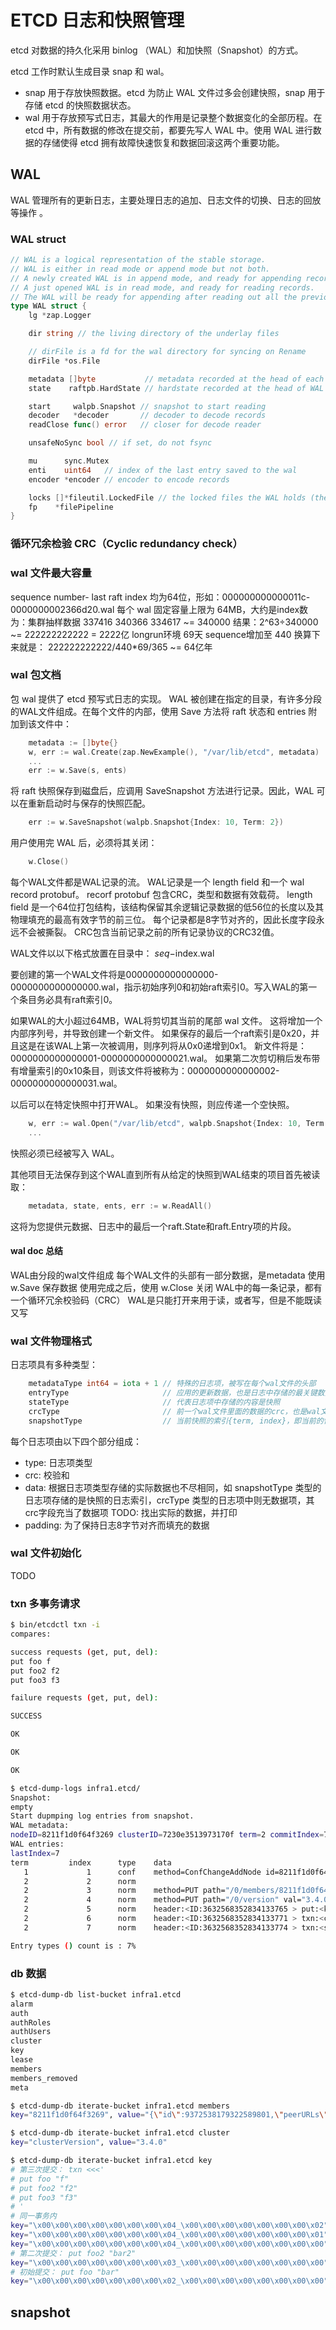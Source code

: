 # ETCD 日志和快照管理
etcd 对数据的持久化采用 binlog （WAL）和加快照（Snapshot）的方式。

etcd 工作时默认生成目录 snap 和 wal。
- snap 用于存放快照数据。etcd 为防止 WAL 文件过多会创建快照，snap 用于存储 etcd 的快照数据状态。
- wal 用于存放预写式日志，其最大的作用是记录整个数据变化的全部历程。在 etcd 中，所有数据的修改在提交前，都要先写人 WAL 中。使用 WAL 进行数据的存储使得 etcd 拥有故障快速恢复和数据回滚这两个重要功能。

## WAL
WAL 管理所有的更新日志，主要处理日志的追加、日志文件的切换、日志的回放等操作 。
### WAL struct
```go
// WAL is a logical representation of the stable storage.
// WAL is either in read mode or append mode but not both.
// A newly created WAL is in append mode, and ready for appending records.
// A just opened WAL is in read mode, and ready for reading records.
// The WAL will be ready for appending after reading out all the previous records.
type WAL struct {
	lg *zap.Logger

	dir string // the living directory of the underlay files

	// dirFile is a fd for the wal directory for syncing on Rename
	dirFile *os.File

	metadata []byte           // metadata recorded at the head of each WAL
	state    raftpb.HardState // hardstate recorded at the head of WAL

	start     walpb.Snapshot // snapshot to start reading
	decoder   *decoder       // decoder to decode records
	readClose func() error   // closer for decode reader

	unsafeNoSync bool // if set, do not fsync

	mu      sync.Mutex
	enti    uint64   // index of the last entry saved to the wal
	encoder *encoder // encoder to encode records

	locks []*fileutil.LockedFile // the locked files the WAL holds (the name is increasing)
	fp    *filePipeline
}
```

### 循环冗余检验 CRC（Cyclic redundancy check）

### wal 文件最大容量
sequence number- last raft index 均为64位，形如：000000000000011c-0000000002366d20.wal
每个 wal 固定容量上限为 64MB，大约是index数为：集群抽样数据 337416 340366 334617 ~= 340000
结果：2^63÷340000 ~= 222222222222 = 2222亿
longrun环境 69天 sequence增加至 440
换算下来就是： 222222222222/440*69/365 ~= 64亿年

### wal 包文档
包 wal 提供了 etcd 预写式日志的实现。
WAL 被创建在指定的目录，有许多分段的WAL文件组成。在每个文件的内部，使用 Save 方法将 raft 状态和 entries 附加到该文件中：
```go
	metadata := []byte{}
	w, err := wal.Create(zap.NewExample(), "/var/lib/etcd", metadata)
	...
	err := w.Save(s, ents)
```
将 raft 快照保存到磁盘后，应调用 SaveSnapshot 方法进行记录。因此，WAL 可以在重新启动时与保存的快照匹配。
```go
	err := w.SaveSnapshot(walpb.Snapshot{Index: 10, Term: 2})
```
用户使用完 WAL 后，必须将其关闭：
```go
	w.Close()
```
每个WAL文件都是WAL记录的流。 WAL记录是一个 length field 和一个 wal record protobuf。 recorf protobuf 包含CRC，类型和数据有效载荷。 length field 是一个64位打包结构，该结构保留其余逻辑记录数据的低56位的长度以及其物理填充的最高有效字节的前三位。 每个记录都是8字节对齐的，因此长度字段永远不会被撕裂。 CRC包含当前记录之前的所有记录协议的CRC32值。

WAL文件以以下格式放置在目录中：
$seq-$index.wal

要创建的第一个WAL文件将是0000000000000000-0000000000000000.wal，指示初始序列0和初始raft索引0。写入WAL的第一个条目务必具有raft索引0。

如果WAL的大小超过64MB，WAL将剪切其当前的尾部 wal 文件。 这将增加一个内部序列号，并导致创建一个新文件。 如果保存的最后一个raft索引是0x20，并且这是在该WAL上第一次被调用，则序列将从0x0递增到0x1。 新文件将是：0000000000000001-0000000000000021.wal。 如果第二次剪切稍后发布带有增量索引的0x10条目，则该文件将被称为：0000000000000002-0000000000000031.wal。

以后可以在特定快照中打开WAL。 如果没有快照，则应传递一个空快照。
```go
	w, err := wal.Open("/var/lib/etcd", walpb.Snapshot{Index: 10, Term: 2})
	...
```
快照必须已经被写入 WAL。

其他项目无法保存到这个WAL直到所有从给定的快照到WAL结束的项目首先被读取：
```go
	metadata, state, ents, err := w.ReadAll()
```
这将为您提供元数据、日志中的最后一个raft.State和raft.Entry项的片段。

#### wal doc 总结
WAL由分段的wal文件组成
每个WAL文件的头部有一部分数据，是metadata
使用 w.Save 保存数据
使用完成之后，使用 w.Close 关闭
WAL中的每一条记录，都有一个循环冗余校验码（CRC）
WAL是只能打开来用于读，或者写，但是不能既读又写

### wal 文件物理格式
日志项具有多种类型：
```go
	metadataType int64 = iota + 1 // 特殊的日志项，被写在每个wal文件的头部
	entryType                     // 应用的更新数据，也是日志中存储的最关键数据
	stateType                     // 代表日志项中存储的内容是快照
	crcType                       // 前一个wal文件里面的数据的crc，也是wal文件的第一个记录项
	snapshotType                  // 当前快照的索引{term, index}，即当前的快照位于哪个日志记录，不同于stateType，这里只记录快照的索引，而非快照的数据
```

每个日志项由以下四个部分组成：
- type:     日志项类型
- crc:      校验和
- data:     根据日志项类型存储的实际数据也不尽相同，如 snapshotType 类型的日志项存储的是快照的日志索引，crcType 类型的日志项中则无数据项，其crc字段充当了数据项 TODO: 找出实际的数据，并打印
- padding:  为了保持日志8字节对齐而填充的数据

### wal 文件初始化
TODO

### txn 多事务请求
```sh
$ bin/etcdctl txn -i  
compares:

success requests (get, put, del):
put foo f
put foo2 f2
put foo3 f3

failure requests (get, put, del):

SUCCESS

OK

OK

OK

$ etcd-dump-logs infra1.etcd/
Snapshot:
empty
Start dupmping log entries from snapshot.
WAL metadata:
nodeID=8211f1d0f64f3269 clusterID=7230e3513973170f term=2 commitIndex=7 vote=8211f1d0f64f3269
WAL entries:
lastIndex=7
term         index      type    data
   1             1      conf    method=ConfChangeAddNode id=8211f1d0f64f3269
   2             2      norm
   2             3      norm    method=PUT path="/0/members/8211f1d0f64f3269/attributes" val="{\"name\":\"infra1\",\"clientURLs\":[\"http://127.0.0.1:2379\"]}"
   2             4      norm    method=PUT path="/0/version" val="3.4.0"
   2             5      norm    header:<ID:3632568352834133765 > put:<key:"foo" value:"bar" > 
   2             6      norm    header:<ID:3632568352834133771 > txn:<compare:<target:VALUE key:"foo" value:"bar" > success:<request_put:<key:"foo2" value:"bar2" > > failure:<request_range:<key:"foo2" > > > 
   2             7      norm    header:<ID:3632568352834133774 > txn:<success:<request_put:<key:"foo" value:"f" > > success:<request_put:<key:"foo2" value:"f2" > > success:<request_put:<key:"foo3" value:"f3" > > > 

Entry types () count is : 7%
```

### db 数据
```sh
$ etcd-dump-db list-bucket infra1.etcd               
alarm
auth
authRoles
authUsers
cluster
key
lease
members
members_removed
meta

$ etcd-dump-db iterate-bucket infra1.etcd members
key="8211f1d0f64f3269", value="{\"id\":9372538179322589801,\"peerURLs\":[\"http://127.0.0.1:12380\"],\"name\":\"infra1\",\"clientURLs\":[\"http://127.0.0.1:2379\"]}"

$ etcd-dump-db iterate-bucket infra1.etcd cluster
key="clusterVersion", value="3.4.0"

$ etcd-dump-db iterate-bucket infra1.etcd key  
# 第三次提交： txn <<<'
# put foo "f"
# put foo2 "f2"
# put foo3 "f3"
# '
# 同一事务内
key="\x00\x00\x00\x00\x00\x00\x00\x04_\x00\x00\x00\x00\x00\x00\x00\x02", value="\n\x04foo3\x10\x04\x18\x04 \x01*\x02f3"
key="\x00\x00\x00\x00\x00\x00\x00\x04_\x00\x00\x00\x00\x00\x00\x00\x01", value="\n\x04foo2\x10\x03\x18\x04 \x02*\x02f2"
key="\x00\x00\x00\x00\x00\x00\x00\x04_\x00\x00\x00\x00\x00\x00\x00\x00", value="\n\x03foo\x10\x02\x18\x04 \x02*\x01f"
# 第二次提交： put foo2 "bar2"
key="\x00\x00\x00\x00\x00\x00\x00\x03_\x00\x00\x00\x00\x00\x00\x00\x00", value="\n\x04foo2\x10\x03\x18\x03 \x01*\x04bar2"
# 初始提交： put foo "bar"
key="\x00\x00\x00\x00\x00\x00\x00\x02_\x00\x00\x00\x00\x00\x00\x00\x00", value="\n\x03foo\x10\x02\x18\x02 \x01*\x03bar"
```

## snapshot

